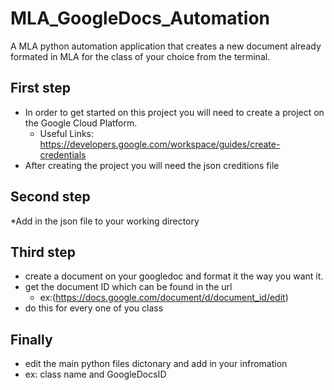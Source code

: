 # MLA_GoogleDocs_Automation
A MLA python automation application that creates a new document already formated in MLA for the class of your choice from the terminal.

## First step
* In order to get started on this project you will need to create a project on the Google Cloud Platform.
  * Useful Links:  https://developers.google.com/workspace/guides/create-credentials
* After creating the project you will need the json creditions file

## Second step
*Add in the json file to your working directory

## Third step
* create a document on your googledoc and format it the way you want it.
* get the document ID which can be found in the url
  * ex:(https://docs.google.com/document/d/document_id/edit)
* do this for every one of you class

## Finally
* edit the main python files dictonary and add in your infromation 
* ex: class name and GoogleDocsID
